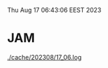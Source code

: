 Thu Aug 17 06:43:06 EEST 2023
# JAM
<a href='./cache/202308/17_06.log'>./cache/202308/17_06.log</a>
